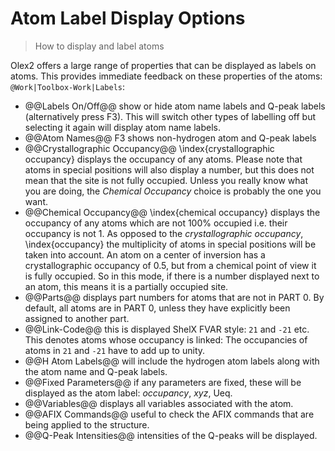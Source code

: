 # Atom Label Display Options
> How to display and label atoms

Olex2 offers a large range of properties that can be displayed as labels on atoms. This provides immediate feedback on these properties of the atoms: `@Work|Toolbox-Work|Labels`:

- @@Labels On/Off@@  show or hide atom name labels and Q-peak labels (alternatively press F3). This will switch other types of labelling off but selecting it again will display atom name labels.
- @@Atom Names@@  F3 shows non-hydrogen atom and Q-peak labels
- @@Crystallographic Occupancy@@ \index{crystallographic occupancy} displays the occupancy of any atoms. Please note that atoms in special positions will also display a number, but this does not mean that the site is not fully occupied. Unless you really know what you are doing, the *Chemical Occupancy* choice is probably the one you want.
- @@Chemical Occupancy@@ \index{chemical occupancy} displays the occupancy of any atoms which are not 100% occupied i.e. their occupancy is not 1. As opposed to the *crystallographic occupancy*, \index{occupancy} the multiplicity of atoms in special positions will be taken into account. An atom on a center of inversion has a crystallographic occupancy of 0.5, but from a chemical point of view it is fully occupied. So in this mode, if there is a number displayed next to an atom, this means it is a partially occupied site.
- @@Parts@@  displays part numbers for atoms that are not in PART 0. By default, all atoms are in PART 0, unless they have explicitly been assigned to another part.
- @@Link-Code@@  this is displayed ShelX FVAR style: `21` and `-21` etc. This denotes atoms whose occupancy is linked: The occupancies of atoms in `21` and `-21` have to add up to unity.
- @@H Atom Labels@@  will include the hydrogen atom labels along with the atom name and Q-peak labels.
- @@Fixed Parameters@@  if any parameters are fixed, these will be displayed as the atom label: _occupancy_, _xyz_, Ueq.
- @@Variables@@  displays all variables associated with the atom.
- @@AFIX Commands@@  useful to check the AFIX commands that are being applied to the structure.
- @@Q-Peak Intensities@@  intensities of the Q-peaks will be displayed.
